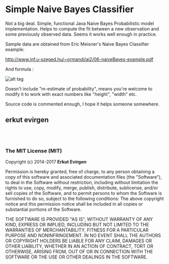 # Simple Naive Bayes Classifier

Not a big deal. Simple, functional Java Naive Bayes Probabilistic model implementation.
Helps to compute the fit between a new observation and some previously observed data.
Seems it works well enough in practice.

Sample data are obtained from Eric Meisner's Naive Bayes Classifier example: 

http://www.inf.u-szeged.hu/~ormandi/ai2/06-naiveBayes-example.pdf

And formula : 

![alt tag](http://upload.wikimedia.org/math/3/5/e/35e94f179a666c4b5892a11de1b3b29e.png)

Doesn't include "m-estimate of probability", means you're welcome to modify it to work with exact numbers like "height", "width" etc.

Source code is commented enough, I hope it helps someone somewhere.

<h2>erkut evirgen</h2>

<br/><br/>


<h3>The MIT License (MIT)</h3>


Copyright (c) 2014-2017 <b>Erkut Evirgen</b>

Permission is hereby granted, free of charge, to any person obtaining a copy of this software and associated documentation files (the "Software"), to deal in the Software without restriction, including without limitation the rights to use, copy, modify, merge, publish, distribute, sublicense, and/or sell copies of the Software, and to permit persons to whom the Software is furnished to do so, subject to the following conditions:
The above copyright notice and this permission notice shall be included in all copies or substantial portions of the Software.

THE SOFTWARE IS PROVIDED "AS IS", WITHOUT WARRANTY OF ANY KIND, EXPRESS OR IMPLIED, INCLUDING BUT NOT LIMITED TO THE WARRANTIES OF MERCHANTABILITY, FITNESS FOR A PARTICULAR PURPOSE AND NONINFRINGEMENT. IN NO EVENT SHALL THE AUTHORS OR COPYRIGHT HOLDERS BE LIABLE FOR ANY CLAIM, DAMAGES OR OTHER LIABILITY, WHETHER IN AN ACTION OF CONTRACT, TORT OR OTHERWISE, ARISING FROM, OUT OF OR IN CONNECTION WITH THE SOFTWARE OR THE USE OR OTHER DEALINGS IN THE SOFTWARE.

